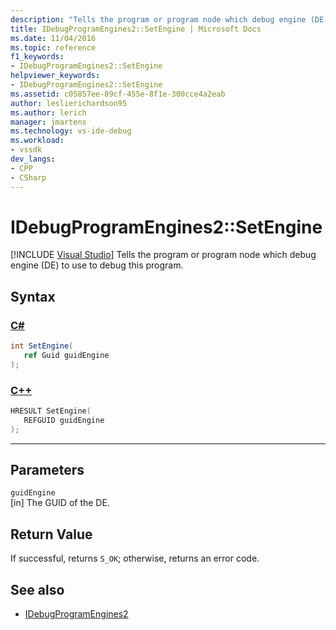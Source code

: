 ```yaml
---
description: "Tells the program or program node which debug engine (DE) to use to debug this program."
title: IDebugProgramEngines2::SetEngine | Microsoft Docs
ms.date: 11/04/2016
ms.topic: reference
f1_keywords:
- IDebugProgramEngines2::SetEngine
helpviewer_keywords:
- IDebugProgramEngines2::SetEngine
ms.assetid: c05857ee-89cf-455e-8f1e-300cce4a2eab
author: leslierichardson95
ms.author: lerich
manager: jmartens
ms.technology: vs-ide-debug
ms.workload:
- vssdk
dev_langs:
- CPP
- CSharp
---
```

# IDebugProgramEngines2::SetEngine

 [!INCLUDE [Visual Studio](~/includes/applies-to-version/vs-windows-only.md)]
Tells the program or program node which debug engine (DE) to use to debug this program.

## Syntax

### [C#](#tab/csharp)
```csharp
int SetEngine( 
   ref Guid guidEngine
);
```
### [C++](#tab/cpp)
```cpp
HRESULT SetEngine( 
   REFGUID guidEngine
);
```
---

## Parameters
`guidEngine`\
[in] The GUID of the DE.

## Return Value
 If successful, returns `S_OK`; otherwise, returns an error code.

## See also
- [IDebugProgramEngines2](../../../extensibility/debugger/reference/idebugprogramengines2.md)
